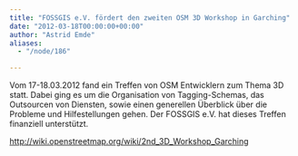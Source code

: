 ```yaml
---
title: "FOSSGIS e.V. fördert den zweiten OSM 3D Workshop in Garching"
date: "2012-03-18T00:00:00+00:00"
author: "Astrid Emde"
aliases:
  - "/node/186"

---
```


<p>Vom 17-18.03.2012 fand ein Treffen von OSM Entwicklern zum Thema 3D statt. Dabei ging es um die Organisation von Tagging-Schemas, das Outsourcen von Diensten, sowie einen generellen &Uuml;berblick über die Probleme und Hilfestellungen gehen. Der FOSSGIS e.V. hat dieses Treffen finanziell unterstützt.</p>
<p><a href="http://wiki.openstreetmap.org/wiki/2nd_3D_Workshop_Garching">http://wiki.openstreetmap.org/wiki/2nd_3D_Workshop_Garching</a></p>
